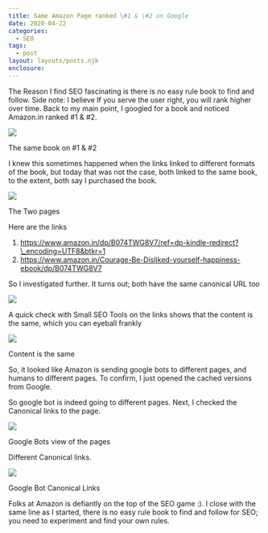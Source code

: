 ```yaml
---
title: Same Amazon Page ranked \#1 & \#2 on Google
date: 2020-04-22
categories: 
  - SEO
tags: 
  - post
layout: layouts/posts.njk
enclosure:
---
```


The Reason I find SEO fascinating is there is no easy rule book to find and follow. Side note: I believe If you serve the user right, you will rank higher over time. Back to my main point, I googled for a book and noticed Amazon.in ranked #1 & #2.

![](https://ravivyascom.files.wordpress.com/2020/04/screenshot-2020-04-22-at-11.06.23-am.png?w=728)

The same book on #1 & #2

I knew this sometimes happened when the links linked to different formats of the book, but today that was not the case, both linked to the same book, to the extent, both say I purchased the book.

![](https://ravivyascom.files.wordpress.com/2020/04/screenshot-2020-04-22-at-11.07.02-am.png?w=1024)

The Two pages

Here are the links

1. https://www.amazon.in/dp/B074TWG8V7/ref=dp-kindle-redirect?\_encoding=UTF8&btkr=1
2. https://www.amazon.in/Courage-Be-Disliked-yourself-happiness-ebook/dp/B074TWG8V7

So I investigated further. It turns out; both have the same canonical URL too

![](https://ravivyascom.files.wordpress.com/2020/04/screenshot-2020-04-22-at-11.13.27-am.png?w=1024)

A quick check with Small SEO Tools on the links shows that the content is the same, which you can eyeball frankly

![](https://ravivyascom.files.wordpress.com/2020/04/screenshot-2020-04-22-at-11.20.48-am.png?w=847)

Content is the same

So, it looked like Amazon is sending google bots to different pages, and humans to different pages. To confirm, I just opened the cached versions from Google.

So google bot is indeed going to different pages. Next, I checked the Canonical links to the page.

![](https://ravivyascom.files.wordpress.com/2020/04/screenshot-2020-04-22-at-11.39.08-am.png?w=1024)

Google Bots view of the pages

Different Canonical links.

![](https://ravivyascom.files.wordpress.com/2020/04/screenshot-2020-04-22-at-11.40.05-am.png?w=1024)

Google Bot Canonical Links

Folks at Amazon is defiantly on the top of the SEO game :). I close with the same line as I started, there is no easy rule book to find and follow for SEO; you need to experiment and find your own rules.
